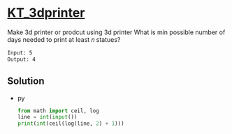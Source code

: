 # [KT_3dprinter](https://open.kattis.com/problems/3dprinter)

Make 3d printer or prodcut using 3d printer
What is min possible number of days needed to print at least 𝑛 statues?

```txt
Input: 5
Output: 4
```

## Solution

* py

  ```py
  from math import ceil, log
  line = int(input())
  print(int(ceil(log(line, 2) + 1)))
  ```
